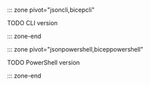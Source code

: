 ::: zone pivot="jsoncli,bicepcli"

TODO CLI version

::: zone-end

::: zone pivot="jsonpowershell,biceppowershell"

TODO PowerShell version

::: zone-end
